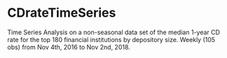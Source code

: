 # CDrateTimeSeries
Time Series Analysis on a non-seasonal data set of the median 1-year CD rate for the top 180 financial institutions by depository size. Weekly (105 obs) from Nov 4th, 2016 to Nov 2nd, 2018.
